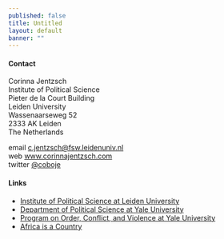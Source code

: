 ```yaml
---
published: false
title: Untitled
layout: default
banner: ""
---
```


#### Contact

Corinna Jentzsch  
Institute of Political Science   
Pieter de la Court Building    
Leiden University    
Wassenaarseweg 52     
2333 AK Leiden    
The Netherlands     

email <c.jentzsch@fsw.leidenuniv.nl>  
web www.corinnajentzsch.com  
twitter [@coboje](https://twitter.com/coboje)  

#### Links

* [Institute of Political Science at Leiden University](http://www.socialsciences.leiden.edu/politicalscience/ "Institute of Political Science at Leiden University")
* [Department of Political Science at Yale University](http://politicalscience.yale.edu/ "Department of Political Science at Yale University")
* [Program on Order, Conflict, and Violence at Yale University](http://www.yale.edu/macmillan/ocvprogram/ "OCV")
* [Africa is a Country](http://africasacountry.com/ "AIAC")